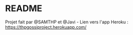 # README

Projet fait par @SAMTHP et @Javi - Lien vers l'app Heroku : https://thpgossiproject.herokuapp.com/

